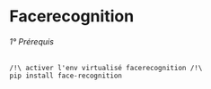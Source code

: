 Facerecognition
==============

###### 1° Prérequis
    /!\ activer l'env virtualisé facerecognition /!\
    pip install face-recognition
